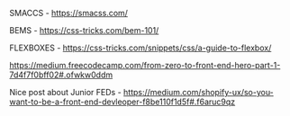SMACCS - https://smacss.com/

BEMS - https://css-tricks.com/bem-101/

FLEXBOXES - https://css-tricks.com/snippets/css/a-guide-to-flexbox/

https://medium.freecodecamp.com/from-zero-to-front-end-hero-part-1-7d4f7f0bff02#.ofwkw0ddm

Nice post about Junior FEDs - https://medium.com/shopify-ux/so-you-want-to-be-a-front-end-devleoper-f8be110f1d5f#.f6aruc9qz